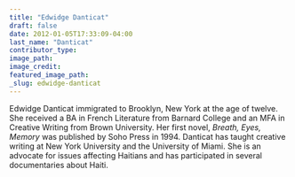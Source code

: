 ```yaml
---
title: "Edwidge Danticat"
draft: false
date: 2012-01-05T17:33:09-04:00
last_name: "Danticat"
contributor_type:
image_path:
image_credit:
featured_image_path:
_slug: edwidge-danticat
---
```


Edwidge Danticat immigrated to Brooklyn, New York at the age of twelve. She received a BA in French Literature from Barnard College and an MFA in Creative Writing from Brown University. Her first novel, _Breath, Eyes, Memory_ was published by Soho Press in 1994. Danticat has taught creative writing at New York University and the University of Miami. She is an advocate for issues affecting Haitians and has participated in several documentaries about Haiti.

